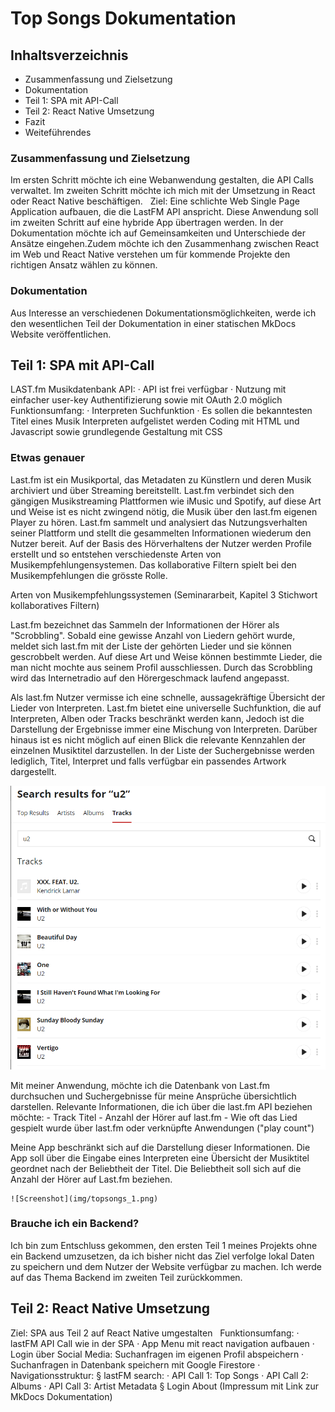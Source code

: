 # Top Songs Dokumentation

## Inhaltsverzeichnis

* Zusammenfassung und Zielsetzung
* Dokumentation
* Teil 1: SPA mit API-Call
* Teil 2: React Native Umsetzung
* Fazit
* Weiteführendes



### Zusammenfassung und Zielsetzung
Im ersten Schritt möchte ich eine Webanwendung gestalten, die API Calls verwaltet. Im zweiten Schritt möchte ich mich mit der Umsetzung in React oder React Native beschäftigen.
	 
Ziel: Eine schlichte Web Single Page Application aufbauen, die die LastFM API anspricht. Diese Anwendung soll im zweiten Schritt auf eine hybride App übertragen werden. In der Dokumentation möchte ich auf Gemeinsamkeiten und Unterschiede der Ansätze eingehen.Zudem möchte ich den Zusammenhang zwischen React im Web und React Native verstehen um für kommende Projekte den richtigen Ansatz wählen zu können.

### Dokumentation
Aus Interesse an verschiedenen Dokumentationsmöglichkeiten, werde ich den wesentlichen Teil der Dokumentation in einer statischen MkDocs Website veröffentlichen.

## Teil 1: SPA mit API-Call

LAST.fm Musikdatenbank API:
· API ist frei verfügbar
· Nutzung mit einfacher user-key Authentifizierung sowie mit OAuth 2.0 möglich
    Funktionsumfang:
· Interpreten Suchfunktion
· Es sollen die bekanntesten Titel eines Musik Interpreten aufgelistet werden
Coding mit HTML und Javascript sowie grundlegende Gestaltung mit CSS

### Etwas genauer

Last.fm ist ein Musikportal, das Metadaten zu Künstlern und deren Musik archiviert und über Streaming bereitstellt. 
Last.fm verbindet sich den gängigen Musikstreaming Plattformen wie iMusic und Spotify, auf diese Art und Weise ist es nicht zwingend nötig, die Musik über den last.fm eigenen Player zu hören.
Last.fm sammelt und analysiert das Nutzungsverhalten seiner Plattform und stellt die gesammelten Informationen wiederum den Nutzer bereit. 
Auf der Basis des Hörverhaltens der Nutzer werden Profile erstellt und so entstehen verschiedenste Arten von Musikempfehlungensystemen. Das kollaborative Filtern spielt bei den Musikempfehlungen die grösste Rolle.

Arten von Musikempfehlungssystemen (Seminararbeit, Kapitel 3 Stichwort kollaboratives Filtern)

Last.fm bezeichnet das Sammeln der Informationen der Hörer als "Scrobbling".
Sobald eine gewisse Anzahl von Liedern gehört wurde, meldet sich last.fm mit der Liste der gehörten Lieder und sie können gescrobbelt werden.
Auf diese Art und Weise können bestimmte Lieder, die man nicht mochte aus seinem Profil ausschliessen.
Durch das Scrobbling wird das Internetradio auf den Hörergeschmack laufend angepasst.


Als last.fm Nutzer vermisse ich eine schnelle, aussagekräftige Übersicht der Lieder von Interpreten.
Last.fm bietet eine universelle Suchfunktion, die auf Interpreten, Alben oder Tracks beschränkt werden kann,
Jedoch ist die Darstellung der Ergebnisse immer eine Mischung von Interpreten. Darüber hinaus ist es nicht möglich auf einen Blick die relevante Kennzahlen der einzelnen Musiktitel darzustellen. In der Liste der Suchergebnisse werden lediglich, Titel, Interpret und falls verfügbar ein passendes Artwork dargestellt.

![Screenshot](img/lastfm_u2.png)

Mit meiner Anwendung, möchte ich die Datenbank von Last.fm durchsuchen und Suchergebnisse für meine Ansprüche übersichtlich darstellen.
Relevante Informationen, die ich über die last.fm API beziehen möchte:
	- Track Titel
	- Anzahl der Hörer auf last.fm
	- Wie oft das Lied gespielt wurde über last.fm oder verknüpfte Anwendungen ("play count")

Meine App beschränkt sich auf die Darstellung dieser Informationen. 
Die App soll über die Eingabe eines Interpreten eine Übersicht der Musiktitel geordnet nach der Beliebtheit der Titel.
Die Beliebtheit soll sich auf die Anzahl der Hörer auf Last.fm beziehen. 
	
    ![Screenshot](img/topsongs_1.png)

### Brauche ich ein Backend?

Ich bin zum Entschluss gekommen, den ersten Teil 1 meines Projekts ohne ein Backend umzusetzen,
da ich bisher nicht das Ziel verfolge lokal Daten zu speichern und dem Nutzer der Website verfügbar zu machen.
Ich werde auf das Thema Backend im zweiten Teil zurückkommen.


## Teil 2: React Native Umsetzung

Ziel: SPA aus Teil 2 auf React Native umgestalten
 
Funktionsumfang:
· lastFM API Call wie in der SPA
· App Menu mit react navigation aufbauen
· Login über Social Media: Suchanfragen im eigenen Profil abspeichern
· Suchanfragen in Datenbank speichern mit Google Firestore 
· Navigationsstruktur:
        § lastFM search:
            · API Call 1: Top Songs
            · API Call 2: Albums
            · API Call 3: Artist Metadata
        § Login
About (Impressum mit Link zur MkDocs Dokumentation)





